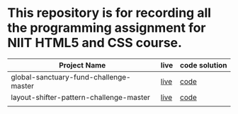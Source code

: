# This repository is for recording all the programming assignment for NIIT HTML5 and CSS course.


| Project Name                           | live  |    code solution |
| ---------------------------------------| ------------- | -------- |
| global-sanctuary-fund-challenge-master | [live](https://global-sanctuary-fund.netlify.app/)| [code](https://github.com/xingxing-prog/NIIT-building-webPage-using-HTML5-CSS/tree/main/global-sanctuary-fund-challenge-master)    |
|layout-shifter-pattern-challenge-master | [live](https://layout-shifter-pattern-challenge-mast.netlify.app/) |[code](https://github.com/xingxing-prog/NIIT-building-webPage-using-HTML5-CSS/tree/main/layout-shifter-pattern-challenge-master)  |
| |           |           |
